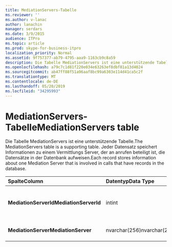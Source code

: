 ```yaml
---
title: MediationServers-Tabelle
ms.reviewer: ''
ms.author: v-lanac
author: lanachin
manager: serdars
ms.date: 3/9/2015
audience: ITPro
ms.topic: article
ms.prod: skype-for-business-itpro
localization_priority: Normal
ms.assetid: 9f757377-ab79-4795-aaa9-1163cb9c8a59
description: Die Tabelle MediationServers ist eine unterstützende Tabelle. Jeder Datensatz speichert Informationen zu einem Vermittlungs Server, der an anrufen beteiligt ist, die Datensätze in der Datenbank aufweisen.
ms.openlocfilehash: a79c7c1d81f220e034e63263ef8dbf81a13d4024
ms.sourcegitcommit: ab47ff88f51a96aaf8bc99a6303e114d41ca5c2f
ms.translationtype: MT
ms.contentlocale: de-DE
ms.lasthandoff: 05/20/2019
ms.locfileid: "34295993"
---
```

# <a name="mediationservers-table"></a><span data-ttu-id="4d188-104">MediationServers-Tabelle</span><span class="sxs-lookup"><span data-stu-id="4d188-104">MediationServers table</span></span>
 
<span data-ttu-id="4d188-105">Die Tabelle MediationServers ist eine unterstützende Tabelle.</span><span class="sxs-lookup"><span data-stu-id="4d188-105">The MediationServers table is a supporting table.</span></span> <span data-ttu-id="4d188-106">Jeder Datensatz speichert Informationen zu einem Vermittlungs Server, der an anrufen beteiligt ist, die Datensätze in der Datenbank aufweisen.</span><span class="sxs-lookup"><span data-stu-id="4d188-106">Each record stores information about one Mediation Server that is involved in calls that have records in the database.</span></span>
  
|<span data-ttu-id="4d188-107">**Spalte**</span><span class="sxs-lookup"><span data-stu-id="4d188-107">**Column**</span></span>|<span data-ttu-id="4d188-108">**Datentyp**</span><span class="sxs-lookup"><span data-stu-id="4d188-108">**Data Type**</span></span>|<span data-ttu-id="4d188-109">**Schlüssel/Index**</span><span class="sxs-lookup"><span data-stu-id="4d188-109">**Key/Index**</span></span>|<span data-ttu-id="4d188-110">**Details**</span><span class="sxs-lookup"><span data-stu-id="4d188-110">**Details**</span></span>|
|:-----|:-----|:-----|:-----|
|<span data-ttu-id="4d188-111">**MediationServerId**</span><span class="sxs-lookup"><span data-stu-id="4d188-111">**MediationServerId**</span></span> <br/> |<span data-ttu-id="4d188-112">int</span><span class="sxs-lookup"><span data-stu-id="4d188-112">int</span></span>  <br/> |<span data-ttu-id="4d188-113">Primary</span><span class="sxs-lookup"><span data-stu-id="4d188-113">Primary</span></span>  <br/> |<span data-ttu-id="4d188-114">Eindeutige Nummer, die diesen Vermittlungs Server identifiziert.</span><span class="sxs-lookup"><span data-stu-id="4d188-114">Unique number identifying this Mediation Server.</span></span>  <br/> |
|<span data-ttu-id="4d188-115">**MediationServer**</span><span class="sxs-lookup"><span data-stu-id="4d188-115">**MediationServer**</span></span> <br/> |<span data-ttu-id="4d188-116">nvarchar(256)</span><span class="sxs-lookup"><span data-stu-id="4d188-116">nvarchar(256)</span></span>  <br/> | <br/> |<span data-ttu-id="4d188-117">Name des Vermittlungsservers.</span><span class="sxs-lookup"><span data-stu-id="4d188-117">Mediation Server name.</span></span>  <br/> |
   

